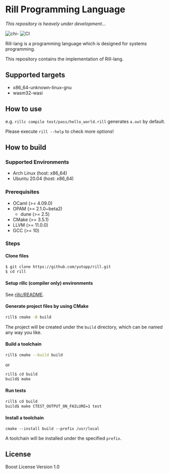 # Rill Programming Language

*This repository is heavely under development...*

![chi-](http://yutopp.net/image/chi-.png "Bun")
![CI](https://github.com/yutopp/rill/workflows/CI/badge.svg)

Rill-lang is a programming language which is designed for systems programming.

This repository contains the implementation of Rill-lang.

## Supported targets

* x86_64-unknown-linux-gnu
* wasm32-wasi

## How to use

e.g. `rillc compile test/pass/hello_world.rill` generates `a.out` by default.

Please execute `rill --help` to check more options!

## How to build

### Supported Environments

- Arch Linux (host: x86_64)
- Ubuntu 20.04 (host: x86_64)

### Prerequisites

* OCaml (>= 4.09.0)
* OPAM (>= 2.1.0~beta2)
  * dune (>= 2.5)
* CMake (>= 3.5.1)
* LLVM (>= 11.0.0)
* GCC (>= 10)

### Steps

#### Clone files

```bash
$ git clone https://github.com/yutopp/rill.git
$ cd rill
```

#### Setup rillc (compiler only) environments

See [rillc/README](./rillc/README.md).

#### Generate project files by using CMake

```bash
rill$ cmake -B build
```

The project will be created under the `build` directory, which can be named any way you like.

#### Build a toolchain

```bash
rill$ cmake --build build
```

or

```bash
rill$ cd build
build$ make
```

#### Run tests

```bash
rill$ cd build
build$ make CTEST_OUTPUT_ON_FAILURE=1 test
```

#### Install a toolchain

```
cmake --install build --prefix /usr/local
```

A toolchain will be installed under the specified `prefix`.

## License

Boost License Version 1.0
